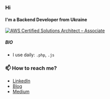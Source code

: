 ### Hi

<!--
**R11baka/R11baka** is a ✨ _special_ ✨ repository because its `README.md` (this file) appears on your GitHub profile.

Here are some ideas to get you started:
-->
#### I'm a Backend Developer from Ukraine

[![AWS Certified Solutions Architect – Associate](https://images.credly.com/size/220x220/images/0e284c3f-5164-4b21-8660-0d84737941bc/image.png)](https://www.credly.com/earner/earned/share/6d6ddae0-1774-4d76-97d6-99f91097331f)


##### BIO
- I use daily: `.php`, `.js`

### 📫 How to reach me?
- [LinkedIn](https://www.linkedin.com/in/alexander-voloshenko-0769873a/)
- [Blog](https://r11baka.github.io/)
- [Medium](https://medium.com/@r11baka)
